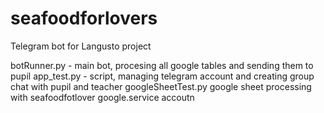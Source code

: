 # seafoodforlovers
Telegram bot for Langusto project

botRunner.py - main bot, procesing all google tables and sending them to pupil
app_test.py - script, managing telegram account and creating group chat with pupil and teacher
googleSheetTest.py google sheet processing with seafoodfotlover google.service accoutn
